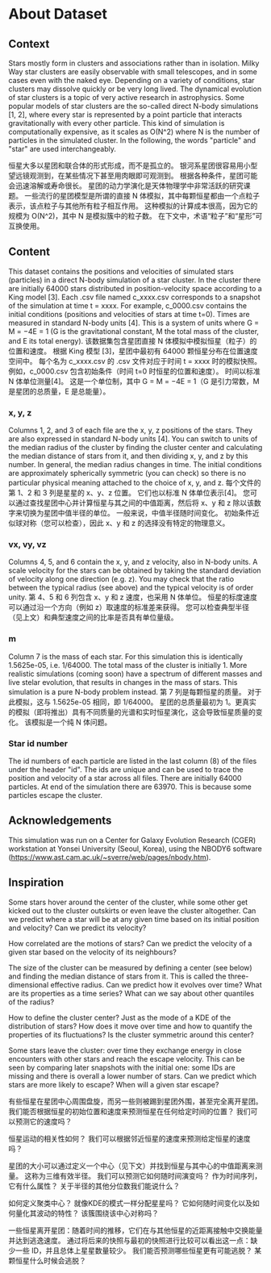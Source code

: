 # About Dataset
## Context
Stars mostly form in clusters and associations rather than in isolation. Milky Way star clusters are easily observable with small telescopes, and in some cases even with the naked eye. Depending on a variety of conditions, star clusters may dissolve quickly or be very long lived.
The dynamical evolution of star clusters is a topic of very active research in astrophysics. Some popular models of star clusters are the so-called direct N-body simulations [1, 2], where every star is represented by a point particle that interacts gravitationally with every other particle. This kind of simulation is computationally expensive, as it scales as O(N^2) where N is the number of particles in the simulated cluster. In the following, the words "particle" and "star" are used interchangeably.

恒星大多以星团和联合体的形式形成，而不是孤立的。 银河系星团很容易用小型望远镜观测到，在某些情况下甚至用肉眼即可观测到。 根据各种条件，星团可能会迅速溶解或寿命很长。
星团的动力学演化是天体物理学中非常活跃的研究课题。 一些流行的星团模型是所谓的直接 N 体模拟，其中每颗恒星都由一个点粒子表示，该点粒子与其他所有粒子相互作用。
这种模拟的计算成本很高，因为它的规模为 O(N^2)，其中 N 是模拟簇中的粒子数。 在下文中，术语“粒子”和“星形”可互换使用。

## Content
This dataset contains the positions and velocities of simulated stars (particles) in a direct N-body simulation of a star cluster. In the cluster there are initially 64000 stars distributed in position-velocity space according to a King model [3]. Each .csv file named c_xxxx.csv corresponds to a snapshot of the simulation at time t = xxxx. For example, c_0000.csv contains the initial conditions (positions and velocities of stars at time t=0). Times are measured in standard N-body units [4]. This is a system of units where G = M = −4E = 1 (G is the gravitational constant, M the total mass of the cluster, and E its total energy).
该数据集包含星团直接 N 体模拟中模拟恒星（粒子）的位置和速度。 根据 King 模型 [3]，星团中最初有 64000 颗恒星分布在位置速度空间中。 每个名为 c_xxxx.csv 的 .csv 文件对应于时间 t = xxxx 时的模拟快照。 例如，c_0000.csv 包含初始条件（时间 t=0 时恒星的位置和速度）。 时间以标准 N 体单位测量[4]。 这是一个单位制，其中 G = M = −4E = 1（G 是引力常数，M 是星团的总质量，E 是总能量）。

### x, y, z
Columns 1, 2, and 3 of each file are the x, y, z positions of the stars. They are also expressed in standard N-body units [4]. You can switch to units of the median radius of the cluster by finding the cluster center and calculating the median distance of stars from it, and then dividing x, y, and z by this number. In general, the median radius changes in time. The initial conditions are approximately spherically symmetric (you can check) so there is no particular physical meaning attached to the choice of x, y, and z.
每个文件的第 1、2 和 3 列是星星的 x、y、z 位置。 它们也以标准 N 体单位表示[4]。 您可以通过查找星团中心并计算恒星与其之间的中值距离，然后将 x、y 和 z 除以该数字来切换为星团中值半径的单位。 一般来说，中值半径随时间变化。 初始条件近似球对称（您可以检查），因此 x、y 和 z 的选择没有特定的物理意义。

### vx, vy, vz
Columns 4, 5, and 6 contain the x, y, and z velocity, also in N-body units. A scale velocity for the stars can be obtained by taking the standard deviation of velocity along one direction (e.g. z). You may check that the ratio between the typical radius (see above) and the typical velocity is of order unity.
第 4、5 和 6 列包含 x、y 和 z 速度，也采用 N 体单位。 恒星的标度速度可以通过沿一个方向（例如 z）取速度的标准差来获得。 您可以检查典型半径（见上文）和典型速度之间的比率是否具有单位量级。

### m
Column 7 is the mass of each star. For this simulation this is identically 1.5625e-05, i.e. 1/64000. The total mass of the cluster is initially 1. More realistic simulations (coming soon) have a spectrum of different masses and live stelar evolution, that results in changes in the mass of stars. This simulation is a pure N-body problem instead.
第 7 列是每颗恒星的质量。 对于此模拟，这与 1.5625e-05 相同，即 1/64000。 星团的总质量最初为 1。更真实的模拟（即将推出）具有不同质量的光谱和实时恒星演化，这会导致恒星质量的变化。 该模拟是一个纯 N 体问题。

### Star id number
The id numbers of each particle are listed in the last column (8) of the files under the header "id". The ids are unique and can be used to trace the position and velocity of a star across all files. There are initially 64000 particles. At end of the simulation there are 63970. This is because some particles escape the cluster.

## Acknowledgements
This simulation was run on a Center for Galaxy Evolution Research (CGER) workstation at Yonsei University (Seoul, Korea), using the NBODY6 software (https://www.ast.cam.ac.uk/~sverre/web/pages/nbody.htm).

## Inspiration
Some stars hover around the center of the cluster, while some other get kicked out to the cluster outskirts or even leave the cluster altogether. Can we predict where a star will be at any given time based on its initial position and velocity? Can we predict its velocity?

How correlated are the motions of stars? Can we predict the velocity of a given star based on the velocity of its neighbours?

The size of the cluster can be measured by defining a center (see below) and finding the median distance of stars from it. This is called the three-dimensional effective radius. Can we predict how it evolves over time? What are its properties as a time series? What can we say about other quantiles of the radius?

How to define the cluster center? Just as the mode of a KDE of the distribution of stars? How does it move over time and how to quantify the properties of its fluctuations? Is the cluster symmetric around this center?

Some stars leave the cluster: over time they exchange energy in close encounters with other stars and reach the escape velocity. This can be seen by comparing later snapshots with the initial one: some IDs are missing and there is overall a lower number of stars. Can we predict which stars are more likely to escape? When will a given star escape?

有些恒星在星团中心周围盘旋，而另一些则被踢到星团外围，甚至完全离开星团。 我们能否根据恒星的初始位置和速度来预测恒星在任何给定时间的位置？ 我们可以预测它的速度吗？

恒星运动的相关性如何？ 我们可以根据邻近恒星的速度来预测给定恒星的速度吗？

星团的大小可以通过定义一个中心（见下文）并找到恒星与其中心的中值距离来测量。
这称为三维有效半径。 我们可以预测它如何随时间演变吗？ 作为时间序列，它有什么属性？ 关于半径的其他分位数我们能说什么？

如何定义聚类中心？ 就像KDE的模式一样分配星星吗？ 它如何随时间变化以及如何量化其波动的特性？ 该簇围绕该中心对称吗？

一些恒星离开星团：随着时间的推移，它们在与其他恒星的近距离接触中交换能量并达到逃逸速度。 通过将后来的快照与最初的快照进行比较可以看出这一点：缺少一些 ID，并且总体上星星数量较少。 我们能否预测哪些恒星更有可能逃脱？ 某颗恒星什么时候会逃脱？

